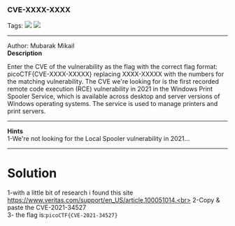 ### CVE-XXXX-XXXX
Tags: ![](https://img.shields.io/badge/Beginner_picoCTF_2022-blue) ![](https://img.shields.io/badge/Binary_Exploitation-red)

------------
Author: Mubarak Mikail<br>
**Description**<br>

Enter the CVE of the vulnerability as the flag with the correct flag format: picoCTF{CVE-XXXX-XXXXX} replacing XXXX-XXXXX with the numbers for the matching vulnerability. The CVE we're looking for is the first recorded remote code execution (RCE) vulnerability in 2021 in the Windows Print Spooler Service, which is available across desktop and server versions of Windows operating systems. The service is used to manage printers and print servers.

------------

**Hints**<br>
1-We're not looking for the Local Spooler vulnerability in 2021...<br>

------------
# Solution
1-with a little bit of research i found this site https://www.veritas.com/support/en_US/article.100051014.<br>
2-Copy & paste the CVE-2021-34527<br>
3- the flag is:`picoCTF{CVE-2021-34527}`<br>
